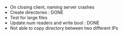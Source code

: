 - On closing client, naming server crashes
- Create directories : DONE
- Test for large files
- Update num readers and write bool : DONE
- Not able to copy directory between two different IPs